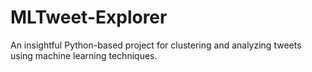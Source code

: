 # MLTweet-Explorer
An insightful Python-based project for clustering and analyzing tweets using machine learning techniques.
